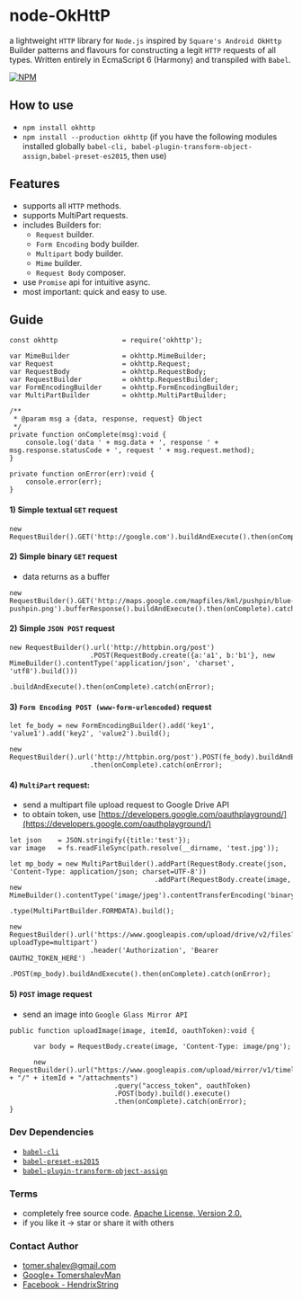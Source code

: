 # node-OkHttP
a lightweight `HTTP` library for `Node.js` inspired by `Square's Android OkHttp` Builder patterns and flavours
for constructing a legit `HTTP` requests of all types.
Written entirely in EcmaScript 6 (Harmony) and transpiled with `Babel`.

[![NPM](https://nodei.co/npm/okhttp.png?downloads=true&downloadRank=true&stars=true)](https://nodei.co/npm/okhttp/)

## How to use
- `npm install okhttp`
- `npm install --production okhttp` (if you have the following modules installed globally `babel-cli, babel-plugin-transform-object-assign,babel-preset-es2015`,
then use)


## Features
- supports all `HTTP` methods.
- supports MultiPart requests.
- includes Builders for:
  - `Request` builder.
  - `Form Encoding` body builder.
  - `Multipart` body builder.
  - `Mime` builder.
  - `Request Body` composer.
- use `Promise` api for intuitive async.
- most important: quick and easy to use.

## Guide
```
const okhttp                = require('okhttp');

var MimeBuilder             = okhttp.MimeBuilder;
var Request                 = okhttp.Request;
var RequestBody             = okhttp.RequestBody;
var RequestBuilder          = okhttp.RequestBuilder;
var FormEncodingBuilder     = okhttp.FormEncodingBuilder;
var MultiPartBuilder        = okhttp.MultiPartBuilder;

/**
 * @param msg a {data, response, request} Object
 */
private function onComplete(msg):void {
    console.log('data ' + msg.data + ', response ' + msg.response.statusCode + ', request ' + msg.request.method);
}

private function onError(err):void {
    console.error(err);
}

```


#### 1) Simple textual `GET` request

```
new RequestBuilder().GET('http://google.com').buildAndExecute().then(onComplete).catch(onError);

```

#### 2) Simple binary `GET` request
- data returns as a buffer

```
new RequestBuilder().GET('http://maps.google.com/mapfiles/kml/pushpin/blue-pushpin.png').bufferResponse().buildAndExecute().then(onComplete).catch(onError);

```

#### 2) Simple `JSON POST` request

```
new RequestBuilder().url('http://httpbin.org/post')
                    .POST(RequestBody.create({a:'a1', b:'b1'}, new MimeBuilder().contentType('application/json', 'charset', 'utf8').build()))
                    .buildAndExecute().then(onComplete).catch(onError);

```

#### 3) `Form Encoding POST (www-form-urlencoded)` request

```
let fe_body = new FormEncodingBuilder().add('key1', 'value1').add('key2', 'value2').build();

new RequestBuilder().url('http://httpbin.org/post').POST(fe_body).buildAndExecute()
                    .then(onComplete).catch(onError);

```

#### 4) `MultiPart` request: 
- send a multipart file upload request to Google Drive API
- to obtain token, use [https://developers.google.com/oauthplayground/](https://developers.google.com/oauthplayground/)
```
let json    = JSON.stringify({title:'test'});
var image   = fs.readFileSync(path.resolve(__dirname, 'test.jpg'));

let mp_body = new MultiPartBuilder().addPart(RequestBody.create(json, 'Content-Type: application/json; charset=UTF-8'))
                                    .addPart(RequestBody.create(image, new MimeBuilder().contentType('image/jpeg').contentTransferEncoding('binary').build()))
                                    .type(MultiPartBuilder.FORMDATA).build();

new RequestBuilder().url('https://www.googleapis.com/upload/drive/v2/files?uploadType=multipart')
                    .header('Authorization', 'Bearer OAUTH2_TOKEN_HERE')
                    .POST(mp_body).buildAndExecute().then(onComplete).catch(onError);

```

#### 5) `POST` image request
- send an image into `Google Glass Mirror API`

```
public function uploadImage(image, itemId, oauthToken):void {

      var body = RequestBody.create(image, 'Content-Type: image/png');
      
      new RequestBuilder().url("https://www.googleapis.com/upload/mirror/v1/timeline" + "/" + itemId + "/attachments")
                          .query("access_token", oauthToken)
                          .POST(body).build().execute()
                          .then(onComplete).catch(onError);
}

```

### Dev Dependencies
* [`babel-cli`](https://github.com/babel/babel/tree/master/packages/babel-cli)
* [`babel-preset-es2015`](https://github.com/babel/babel/tree/master/packages/babel-preset-es2015)
* [`babel-plugin-transform-object-assign`](https://github.com/babel/babel/tree/master/packages/babel-plugin-transform-object-assign)

### Terms
* completely free source code. [Apache License, Version 2.0.](http://www.apache.org/licenses/LICENSE-2.0)
* if you like it -> star or share it with others

### Contact Author
* [tomer.shalev@gmail.com](tomer.shalev@gmail.com)
* [Google+ TomershalevMan](https://plus.google.com/+TomershalevMan/about)
* [Facebook - HendrixString](https://www.facebook.com/HendrixString)
